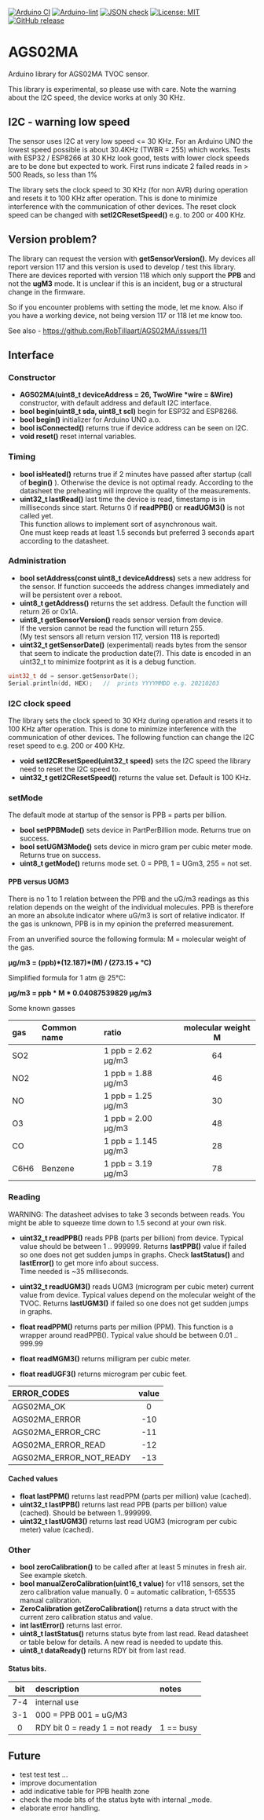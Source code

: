 
[![Arduino CI](https://github.com/RobTillaart/AGS02MA/workflows/Arduino%20CI/badge.svg)](https://github.com/marketplace/actions/arduino_ci)
[![Arduino-lint](https://github.com/RobTillaart/AGS02MA/actions/workflows/arduino-lint.yml/badge.svg)](https://github.com/RobTillaart/AGS02MA/actions/workflows/arduino-lint.yml)
[![JSON check](https://github.com/RobTillaart/AGS02MA/actions/workflows/jsoncheck.yml/badge.svg)](https://github.com/RobTillaart/AGS02MA/actions/workflows/jsoncheck.yml)
[![License: MIT](https://img.shields.io/badge/license-MIT-green.svg)](https://github.com/RobTillaart/AGS02MA/blob/master/LICENSE)
[![GitHub release](https://img.shields.io/github/release/RobTillaart/AGS02MA.svg?maxAge=3600)](https://github.com/RobTillaart/AGS02MA/releases)


# AGS02MA

Arduino library for AGS02MA TVOC sensor.

This library is experimental, so please use with care.
Note the warning about the I2C speed, the device works at only 30 KHz.


## I2C - warning low speed

The sensor uses I2C at very low speed <= 30 KHz.
For an Arduino UNO the lowest speed possible is about 30.4KHz (TWBR = 255) which works.
Tests with ESP32 / ESP8266 at 30 KHz look good, 
tests with lower clock speeds are to be done but expected to work.
First runs indicate 2 failed reads in > 500 Reads, so less than 1%

The library sets the clock speed to 30 KHz (for non AVR) during operation 
and resets it to 100 KHz after operation.
This is done to minimize interference with the communication of other devices. 
The reset clock speed can be changed with **setI2CResetSpeed()** e.g. to 200 or 400 KHz.


## Version problem?

The library can request the version with **getSensorVersion()**.
My devices all report version 117 and this version is used to develop / test this library.
There are devices reported with version 118 which only support the **PPB** and not the **ugM3** mode.
It is unclear if this is an incident, bug or a structural change in the firmware.

So if you encounter problems with setting the mode, let me know.
Also if you have a working device, not being version 117 or 118 let me know too.

See also - https://github.com/RobTillaart/AGS02MA/issues/11


## Interface


### Constructor

- **AGS02MA(uint8_t deviceAddress = 26, TwoWire \*wire = &Wire)** constructor, with default address and default I2C interface.
- **bool begin(uint8_t sda, uint8_t scl)** begin for ESP32 and ESP8266.
- **bool begin()** initializer for Arduino UNO a.o.
- **bool isConnected()** returns true if device address can be seen on I2C.
- **void reset()** reset internal variables.


### Timing

- **bool isHeated()** returns true if 2 minutes have passed after startup (call of **begin()** ).
Otherwise the device is not optimal ready.
According to the datasheet the preheating will improve the quality of the measurements.
- **uint32_t lastRead()** last time the device is read, timestamp is in milliseconds since start.
Returns 0 if **readPPB()** or **readUGM3()** is not called yet.  
This function allows to implement sort of asynchronous wait.  
One must keep reads at least 1.5 seconds but preferred 3 seconds apart according to the datasheet.


### Administration

- **bool setAddress(const uint8_t deviceAddress)** sets a new address for the sensor. 
If function succeeds the address changes immediately and will be persistent over a reboot.
- **uint8_t getAddress()** returns the set address. Default the function will return 26 or 0x1A.
- **uint8_t getSensorVersion()** reads sensor version from device.  
If the version cannot be read the function will return 255.  
(My test sensors all return version 117, version 118 is reported)
- **uint32_t getSensorDate()** (experimental) reads bytes from the sensor that seem to indicate the production date(?). This date is encoded in an uint32_t to minimize footprint as it is a debug function. 

```cpp
uint32_t dd = sensor.getSensorDate();
Serial.println(dd, HEX);   //  prints YYYYMMDD e.g. 20210203  
```


### I2C clock speed

The library sets the clock speed to 30 KHz during operation 
and resets it to 100 KHz after operation.
This is done to minimize interference with the communication of other devices.
The following function can change the I2C reset speed to e.g. 200 or 400 KHz.

- **void setI2CResetSpeed(uint32_t speed)** sets the I2C speed the library need to reset the I2C speed to.
- **uint32_t getI2CResetSpeed()** returns the value set. Default is 100 KHz.


### setMode

The default mode at startup of the sensor is PPB = parts per billion.

- **bool setPPBMode()** sets device in PartPerBillion mode. Returns true on success.
- **bool setUGM3Mode()** sets device in micro gram per cubic meter mode. Returns true on success.
- **uint8_t getMode()** returns mode set. 0 = PPB, 1 = UGm3, 255 = not set.


#### PPB versus UGM3

There is no 1 to 1 relation between the PPB and the uG/m3 readings as this relation depends 
on the weight of the individual molecules.
PPB is therefore an more an absolute indicator where uG/m3 is sort of relative indicator.
If the gas is unknown, PPB is in my opinion the preferred measurement.


From an unverified source the following formula:
M = molecular weight of the gas.

**μg/m3 = (ppb)\*(12.187)\*(M) / (273.15 + °C)** 

Simplified formula for 1 atm @ 25°C: 

**μg/m3 = ppb \* M \* 0.04087539829 μg/m3**

Some known gasses

|  gas | Common name   |  ratio              | molecular weight M |
|:-----|:--------------|:--------------------|:------------------:|
| SO2  |               | 1 ppb = 2.62 μg/m3  | 64                 |
| NO2  |               | 1 ppb = 1.88 μg/m3  | 46                 |
| NO   |               | 1 ppb = 1.25 μg/m3  | 30                 |
| O3   |               | 1 ppb = 2.00 μg/m3  | 48                 |
| CO   |               | 1 ppb = 1.145 μg/m3 | 28                 |
| C6H6 | Benzene       | 1 ppb = 3.19 μg/m3  | 78                 |


### Reading

WARNING: The datasheet advises to take 3 seconds between reads.
You might be able to squeeze time down to 1.5 second at your own risk.

- **uint32_t readPPB()** reads PPB (parts per billion) from device.
Typical value should be between 1 .. 999999.
Returns **lastPPB()** value if failed so one does not get sudden jumps in graphs.
Check **lastStatus()** and **lastError()** to get more info about success.  
Time needed is ~35 milliseconds.

- **uint32_t readUGM3()** reads UGM3 (microgram per cubic meter) current value from device. 
Typical values depend on the molecular weight of the TVOC.
Returns **lastUGM3()** if failed so one does not get sudden jumps in graphs.
- **float readPPM()** returns parts per million (PPM). 
This function is a wrapper around readPPB().
Typical value should be between 0.01 .. 999.99 
- **float readMGM3()** returns milligram per cubic meter.
- **float readUGF3()** returns microgram per cubic feet.


| ERROR_CODES                | value |
|:---------------------------|:-----:|
| AGS02MA_OK                 |    0  |
| AGS02MA_ERROR              |  -10  |
| AGS02MA_ERROR_CRC          |  -11  |
| AGS02MA_ERROR_READ         |  -12  |
| AGS02MA_ERROR_NOT_READY    |  -13  |


#### Cached values

- **float lastPPM()** returns last readPPM (parts per million) value (cached). 
- **uint32_t lastPPB()** returns last read PPB (parts per billion) value (cached). Should be between 1..999999.
- **uint32_t lastUGM3()** returns last read UGM3 (microgram per cubic meter) value (cached).


### Other

- **bool zeroCalibration()** to be called after at least 5 minutes in fresh air.
See example sketch.
- **bool manualZeroCalibration(uint16_t value)** for v118 sensors, set the zero calibration value manually.
0 = automatic calibration, 1-65535 manual calibration.
- **ZeroCalibration getZeroCalibration()** returns a data struct with the current zero calibration status and value.
- **int lastError()** returns last error.
- **uint8_t lastStatus()** returns status byte from last read.
Read datasheet or table below for details. A new read is needed to update this.
- **uint8_t dataReady()** returns RDY bit from last read.


#### Status bits.

| bit  | description                       | notes |
|:----:|:----------------------------------|:------|
| 7-4  | internal use                      |
| 3-1  | 000 = PPB  001 = uG/M3            |
|  0   | RDY bit  0 = ready  1 = not ready | 1 == busy 


## Future

- test test test ...
- improve documentation
- add indicative table for PPB health zone
- check the mode bits of the status byte with internal \_mode.
- elaborate error handling.

